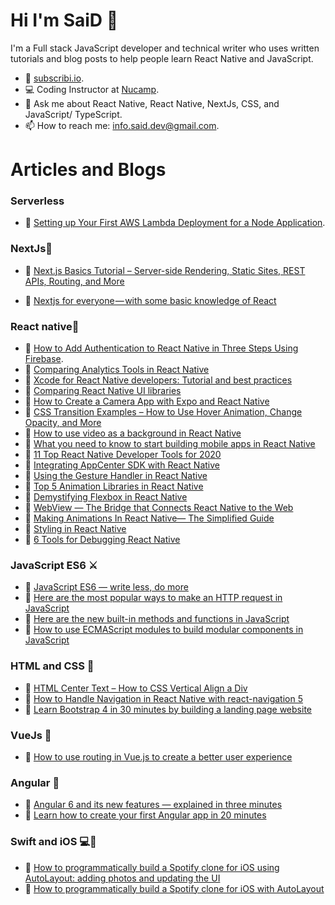 # Hi I'm SaiD 👋

I'm a Full stack JavaScript developer and technical writer who uses written tutorials and blog posts to help people learn React Native and JavaScript.

- 🔭 [subscribi.io](https://subscribi.io).
- 💻 Coding Instructor at [Nucamp](https://www.nucamp.co/).
- 💬 Ask me about React Native, React Native, NextJs, CSS, and JavaScript/ TypeScript.
- 📫 How to reach me: info.said.dev@gmail.com.


# Articles and Blogs

  
  ### Serverless 
 - 📌 [Setting up Your First AWS Lambda Deployment for a Node Application](https://earthly.dev/blog/aws-lambda-node/).
  ### NextJs🚀
- 📌 [Next.js Basics Tutorial – Server-side Rendering, Static Sites, REST APIs, Routing, and More](https://www.freecodecamp.org/news/nextjs-basics/)

- 📌 [Nextjs for everyone — with some basic knowledge of React](https://www.freecodecamp.org/news/an-introduction-to-next-js-for-everyone-507d2d90ab54/)
### React native📱

- 📌 [How to Add Authentication to React Native in Three Steps Using Firebase](https://www.freecodecamp.org/news/how-to-add-authentication-to-react-native-in-three-steps-using-firebase/).
- 📌 [Comparing Analytics Tools in React Native](https://blog.logrocket.com/comparing-react-native-analytics-tools/)
- 📌 [Xcode for React Native developers: Tutorial and best practices](https://blog.logrocket.com/xcode-for-react-native-developers-tutorial-and-best-practices/)
- 📌 [Comparing React Native UI libraries](https://blog.logrocket.com/comparing-react-native-ui-libraries/)
- 📌 [How to Create a Camera App with Expo and React Native](https://www.freecodecamp.org/news/how-to-create-a-camera-app-with-expo-and-react-native/)
- 📌 [CSS Transition Examples – How to Use Hover Animation, Change Opacity, and More](https://www.freecodecamp.org/news/css-transition-examples/)
- 📌 [How to use video as a background in React Native](https://www.freecodecamp.org/news/how-to-create-a-background-video-in-react-native-cb53304ee4f6/)
- 📌 [What you need to know to start building mobile apps in React Native](https://www.freecodecamp.org/news/what-you-need-to-know-to-start-building-mobile-apps-in-react-native-dded951277b7/)
- 📌 [11 Top React Native Developer Tools for 2020](https://blog.bitsrc.io/11-top-react-native-developer-tools-1e019462dd01?source=your_stories_page-------------------------------------)
- 📌 [Integrating AppCenter SDK with React Native](https://blog.bitsrc.io/how-to-integrate-appcenter-sdk-with-react-native-8ef2225620e6?source=your_stories_page-------------------------------------)
- 📌 [Using the Gesture Handler in React Native](https://blog.bitsrc.io/using-the-gesture-handler-in-react-native-c07f84ddfa49)
- 📌 [Top 5 Animation Libraries in React Native](https://blog.bitsrc.io/top-5-animation-libraries-in-react-native-d00ec8ddfc8d)
- 📌 [Demystifying Flexbox in React Native](https://blog.bitsrc.io/demystifying-flexbox-in-react-native-4b62979fa9ea)
- 📌 [WebView — The Bridge that Connects React Native to the Web](https://blog.bitsrc.io/webview-the-bridge-that-connects-react-native-with-the-web-95a0d5aaa31a?source=your_stories_page-------------------------------------)
- 📌 [Making Animations In React Native— The Simplified Guide](https://blog.bitsrc.io/making-animations-in-react-native-the-simplified-guide-6580f961f6e8)
- 📌 [Styling in React Native](https://blog.bitsrc.io/styling-in-react-native-c48caddfbe47)
- 📌 [6 Tools for Debugging React Native](https://www.sitepoint.com/tools-for-debugging-react-native/)

### JavaScript ES6 ⚔️
- 📌 [JavaScript ES6 — write less, do more](https://www.freecodecamp.org/news/write-less-do-more-with-javascript-es6-5fd4a8e50ee2/)
- 📌 [Here are the most popular ways to make an HTTP request in JavaScript](https://www.freecodecamp.org/news/here-is-the-most-popular-ways-to-make-an-http-request-in-javascript-954ce8c95aaa/)
- 📌 [Here are the new built-in methods and functions in JavaScript](https://www.freecodecamp.org/news/here-are-the-new-built-in-methods-and-functions-in-javascript-8f4d2fd794fa/)
- 📌 [How to use ECMAScript modules to build modular components in JavaScript](https://www.freecodecamp.org/news/how-to-use-ecmascript-modules-to-build-modular-components-in-javascript-9023205ea42a/)

 ### HTML and CSS 💅
- 📌 [HTML Center Text – How to CSS Vertical Align a Div](https://www.freecodecamp.org/news/html-center-text-how-to-css-vertical-align-a-div/)
- 📌 [How to Handle Navigation in React Native with react-navigation 5](https://www.freecodecamp.org/news/introducing-react-navigation-5/)
- 📌 [Learn Bootstrap 4 in 30 minutes by building a landing page website](https://medium.com/free-code-camp/learn-bootstrap-4-in-30-minute-by-building-a-landing-page-website-guide-for-beginners-f64e03833f33)

### VueJs 📗
- 📌 [How to use routing in Vue.js to create a better user experience](https://www.freecodecamp.org/news/how-to-use-routing-in-vue-js-to-create-a-better-user-experience-98d225bbcdd9/)

### Angular 📕
- 📌 [Angular 6 and its new features — explained in three minutes](https://www.freecodecamp.org/news/angular-what-is-the-new-briefly-e6837348dd3a/)
- 📌 [Learn how to create your first Angular app in 20 minutes](https://www.freecodecamp.org/news/learn-how-to-create-your-first-angular-app-in-20-min-146201d9b5a7/)
 ### Swift and iOS 💻📱
- 📌 [How to programmatically build a Spotify clone for iOS using AutoLayout: adding photos and updating the UI](https://www.freecodecamp.org/news/how-to-build-a-spotify-clone-for-ios-with-autolayout-programmatically-part-2/)
- 📌 [How to programmatically build a Spotify clone for iOS with AutoLayout](https://www.freecodecamp.org/news/autolayout-programmatically-spotify-clone-in-swift/)
